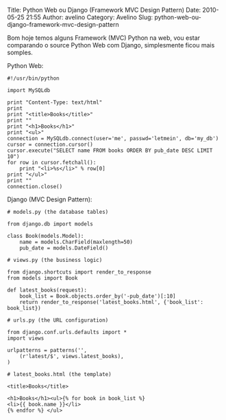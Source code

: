 Title: Python Web ou Django (Framework MVC Design Pattern)
Date: 2010-05-25 21:55
Author: avelino
Category: Avelino
Slug: python-web-ou-django-framework-mvc-design-pattern

Bom hoje temos alguns Framework (MVC) Python na web, vou estar
comparando o source Python Web com Django, simplesmente ficou mais
somples.

Python Web:

    #!/usr/bin/python

    import MySQLdb

    print "Content-Type: text/html"
    print
    print "<title>Books</title>"
    print ""
    print "<h1>Books</h1>"
    print "<ul>"
    connection = MySQLdb.connect(user='me', passwd='letmein', db='my_db')
    cursor = connection.cursor()
    cursor.execute("SELECT name FROM books ORDER BY pub_date DESC LIMIT 10")
    for row in cursor.fetchall():
        print "<li>%s</li>" % row[0]
    print "</ul>"
    print ""
    connection.close()

Django (MVC Design Pattern):

    # models.py (the database tables)

    from django.db import models

    class Book(models.Model):
        name = models.CharField(maxlength=50)
        pub_date = models.DateField()

    # views.py (the business logic)

    from django.shortcuts import render_to_response
    from models import Book

    def latest_books(request):
        book_list = Book.objects.order_by('-pub_date')[:10]
        return render_to_response('latest_books.html', {'book_list': book_list})

    # urls.py (the URL configuration)

    from django.conf.urls.defaults import *
    import views

    urlpatterns = patterns('',
        (r'latest/$', views.latest_books),
    )

    # latest_books.html (the template)

    <title>Books</title>

    <h1>Books</h1><ul>{% for book in book_list %}
    <li>{{ book.name }}</li>
    {% endfor %} </ul>
